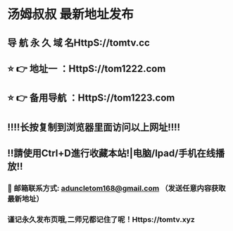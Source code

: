 # 汤姆叔叔 最新地址发布 
## 导 航 永 久 域 名HttpS://tomtv.cc
## ⭐️ 👉 地址一 ：HttpS://tom1222.com
## ⭐️ 👉 备用导航 ：HttpS://tom1223.com
## ‼️‼️长按复制到浏览器里面访问以上网址‼️‼️
## ‼️請使用Ctrl+D進行收藏本站!|电脑/Ipad/手机在线播放‼️
### 📧 邮箱联系方式: aduncletom168@gmail.com （发送任意内容获取最新地址）
### 谨记永久发布页哦,二师兄都记住了呢！Https://tomtv.xyz
